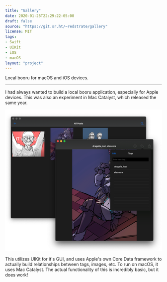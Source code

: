 ```yaml
---
title: "Gallery"
date: 2020-01-25T22:29:22-05:00
draft: false
source: "https://git.sr.ht/~redstrate/gallery"
license: MIT
tags:
- Swift
- UIKit
- iOS
- macOS
layout: "project"
---
```


Local booru for macOS and iOS devices.

<!--more-->
---

I had always wanted to build a local booru application, especially for Apple devices. This was also an experiment in Mac Catalyst, which released the same year.

![Screenshot of the main user interface](showcase.png)

This utilizes UIKit for it's GUI, and uses Apple's own Core Data framework to actually build relationships between tags, images, etc. To run on macOS, it uses Mac Catalyst. The actual functionality of this is incredibly basic, but it does work!
